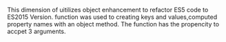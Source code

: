 This dimension of uitilizes object enhancement to refactor ES5 code to ES2015 Version.
function was used to creating keys and values,computed property names with an object method.
The function has the propencity to accpet 3 arguments.
